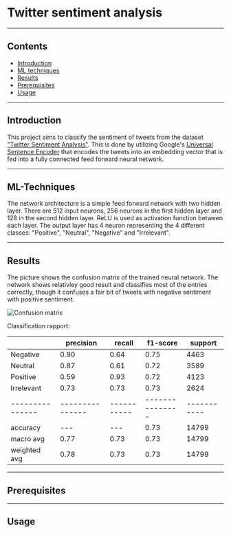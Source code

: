 # Twitter sentiment analysis
---

## Contents
- [Introduction](#introduction)
- [ML techniques](#ml-techniques)
- [Results](#results)
- [Prerequisites](#prerequisites)
- [Usage](#usage)
---

## Introduction
This project aims to classify the sentiment of tweets from the dataset ["Twitter Sentiment Analysis"](https://www.kaggle.com/datasets/jp797498e/twitter-entity-sentiment-analysis). This is done by utilizing Google's [Universal Sentence Encoder](https://static.googleusercontent.com/media/research.google.com/en//pubs/archive/46808.pdf) that encodes the tweets into an embedding vector that is fed into a fully connected feed forward neural network. 

---

## ML-Techniques
The network architecture is a simple feed forward network with two hidden layer. There are 512 input neurons, 256 neurons in the first hidden layer and 128 in the second hidden layer. ReLU is used as activation function between each layer. The output layer has 4 neuron representing the 4 different classes: "Positive", "Neutral", "Negative" and "Irrelevant".

---

## Results
The picture shows the confusion matrix of the trained neural network. The network shows relativley good result and classifies most of the entries correctly, though it confuses a fair bit of tweets with negative sentiment with positive sentiment.

![Confusion matrix]()

Classification rapport:

|               |   precision   |   recall  |   f1-score    |   support |
|---------------|---------------|-----------|---------------|-----------|
|   Negative    |   0.90        |   0.64    |   0.75        |   4463    |
|   Neutral     |   0.87        |   0.61    |   0.72        |   3589    |
|   Positive    |   0.59        |   0.93    |   0.72        |   4123    |
|   Irrelevant  |   0.73        |   0.73    |   0.73        |   2624    |
|---------------|---------------|-----------|---------------|-----------|
|   accuracy    |   ---         |   ---     |   0.73        |   14799   |
|   macro avg   |   0.77        |   0.73    |   0.73        |   14799   |
|   weighted avg|   0.78        |   0.73    |   0.73        |   14799   |
---

## Prerequisites

---

## Usage


